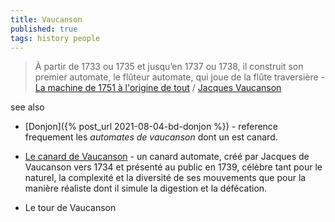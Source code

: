 ```yaml
---
title: Vaucanson
published: true
tags: history people
---
```

> À partir de 1733 ou 1735 et jusqu’en 1737 ou 1738, il construit son premier automate, le flûteur automate, qui joue de la flûte traversière - [La machine de 1751 à l'origine de tout](https://www.youtube.com/watch?v=djB9oK6pkbA) / [Jacques Vaucanson](https://fr.wikipedia.org/wiki/Jacques_Vaucanson)

see also
- [Donjon]({% post_url 2021-08-04-bd-donjon %}) - reference frequement les _automates de vaucanson_ dont un est canard.


- [Le canard de Vaucanson](https://fr.wikipedia.org/wiki/Canard_de_Vaucanson) - un canard automate, créé par Jacques de Vaucanson vers 1734 et présenté au public en 1739, célèbre tant pour le naturel, la complexité et la diversité de ses mouvements que pour la manière réaliste dont il simule la digestion et la défécation.
- Le tour de Vaucanson